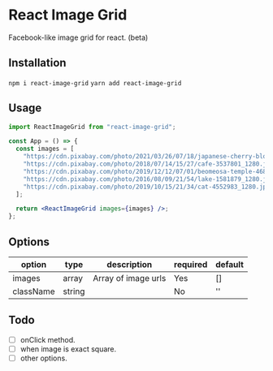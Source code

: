 # React Image Grid

Facebook-like image grid for react. (beta)

## Installation

`npm i react-image-grid`
`yarn add react-image-grid`

## Usage

```jsx
import ReactImageGrid from "react-image-grid";

const App = () => {
  const images = [
    "https://cdn.pixabay.com/photo/2021/03/26/07/18/japanese-cherry-blossoms-6125088_1280.jpg",
    "https://cdn.pixabay.com/photo/2018/07/14/15/27/cafe-3537801_1280.jpg",
    "https://cdn.pixabay.com/photo/2019/12/12/07/01/beomeosa-temple-4689959_1280.jpg",
    "https://cdn.pixabay.com/photo/2016/08/09/21/54/lake-1581879_1280.jpg",
    "https://cdn.pixabay.com/photo/2019/10/15/21/34/cat-4552983_1280.jpg",
  ];

  return <ReactImageGrid images={images} />;
};
```

## Options

| option    | type   | description         | required | default |
| --------- | ------ | ------------------- | -------- | ------- |
| images    | array  | Array of image urls | Yes      | []      |
| className | string |                     | No       | ''      |

## Todo

- [ ] onClick method.
- [ ] when image is exact square.
- [ ] other options.